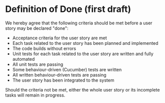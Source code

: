 # Definition of Done (first draft)

We hereby agree that the following criteria should be met before a user story may be declared "done":

- Acceptance criteria for the user story are met
- Each task related to the user story has been planned and implemented
- The code builds without errors
- Unit tests for each task related to the user story are written and fully automated
- All unit tests are passing
- Some behaviour-driven (Cucumber) tests are written
- All written behaviour-driven tests are passing
- The user story has been integrated to the system

Should the criteria not be met, either the whole user story or its incomplete tasks will remain in progress.
